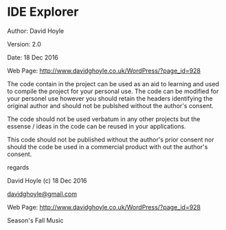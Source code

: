 # IDE Explorer

Author: David Hoyle

Version: 2.0

Date: 18 Dec 2016

Web Page: http://www.davidghoyle.co.uk/WordPress/?page_id=928



The code contain in the project can be used as an aid to learning and used
to compile the project for your personal use. The code can be modified for
your personel use however you should retain the headers identifying the
original author and should not be publshed without the author's consent.

The code should not be used verbatum in any other projects but the essense / ideas
in the code can be reused in your applications.

This code should not be published without the author's prior consent nor should
the code be used in a commercial product with out the author's consent.



regards

David Hoyle (c) 18 Dec 2016

davidghoyle@gmail.com

Web Page: http://www.davidghoyle.co.uk/WordPress/?page_id=928

Season's Fall Music
